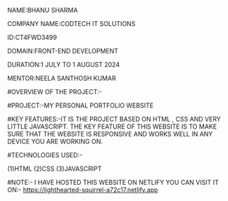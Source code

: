 NAME:BHANU SHARMA

COMPANY NAME:CODTECH IT SOLUTIONS

ID:CT4FWD3499

DOMAIN:FRONT-END DEVELOPMENT

DURATION:1 JULY TO 1 AUGUST 2024

MENTOR:NEELA SANTHOSH KUMAR

#OVERVIEW OF THE PROJECT:-

#PROJECT:-MY PERSONAL PORTFOLIO WEBSITE

#KEY FEATURES:-IT IS THE PROJECT BASED ON HTML , CSS AND VERY LITTLE JAVASCRIPT. 
THE KEY FEATURE OF THIS WEBSITE IS TO MAKE SURE THAT THE WEBSITE IS RESPONSIVE AND
WORKS WELL IN ANY DEVICE YOU ARE WORKING ON.

#TECHNOLOGIES USED:-

(1)HTML
(2)CSS
(3)JAVASCRIPT





#NOTE:- I HAVE HOSTED THIS WEBSITE ON NETLIFY YOU CAN VISIT IT ON:-  https://lighthearted-squirrel-a72c17.netlify.app


